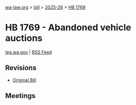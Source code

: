 [wa-law.org](/) > [bill](/bill/) > [2025-26](/bill/2025-26/) > [HB 1769](/bill/2025-26/hb/1769/)

# HB 1769 - Abandoned vehicle auctions
[leg.wa.gov](https://app.leg.wa.gov/billsummary?BillNumber=1769&Year=2025&Initiative=false) | [RSS Feed](./rss.xml)

## Revisions
* [Original Bill](1/)

## Meetings